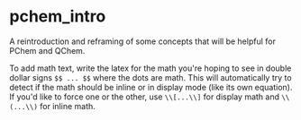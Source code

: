 # pchem_intro
A reintroduction and reframing of some concepts that will be helpful for PChem and QChem.

To add math text, write the latex for the math you're hoping to see in 
double dollar signs `$$ ... $$` where the dots are math.
This will automatically try to detect if the math should be inline or in display mode (like its own equation).
If you'd like to force one or the other, use
`\\[...\\]` for display math and
`\\(...\\)` for inline math.
